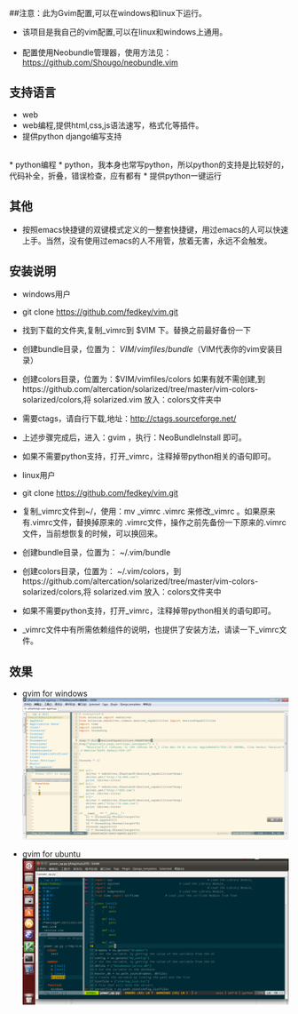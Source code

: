 ##注意：此为Gvim配置,可以在windows和linux下运行。

* 该项目是我自己的vim配置,可以在linux和windows上通用。<br><br>
* 配置使用Neobundle管理器，使用方法见：https://github.com/Shougo/neobundle.vim<br>


## 支持语言
* web
 * web编程,提供html,css,js语法速写，格式化等插件。
 * 提供python django编写支持
 <br>
* python编程
 * python，我本身也常写python，所以python的支持是比较好的，代码补全，折叠，错误检查，应有都有
 * 提供python一键运行

## 其他
* 按照emacs快捷键的双键模式定义的一整套快捷键，用过emacs的人可以快速上手。当然，没有使用过emacs的人不用管，放着无害，永远不会触发。

## 安装说明

* windows用户
* git clone https://github.com/fedkey/vim.git
* 找到下载的文件夹,复制_vimrc到  $VIM 下。替换之前最好备份一下<br>
 * 创建bundle目录，位置为： $VIM/vimfiles/bundle    （$VIM代表你的vim安装目录）<br>
 * 创建colors目录，位置为：$VIM/vimfiles/colors     如果有就不需创建,到https://github.com/altercation/solarized/tree/master/vim-colors-solarized/colors,将
 solarized.vim 放入：colors文件夹中 
  * 需要ctags，请自行下载,地址：http://ctags.sourceforge.net/  
  * 上述步骤完成后，进入：gvim ，执行：NeoBundleInstall 即可。
  * 如果不需要python支持，打开_vimrc，注释掉带python相关的语句即可。


* linux用户 
*  git clone https://github.com/fedkey/vim.git 
*  复制_vimrc文件到~/，使用：mv _vimrc .vimrc 来修改_vimrc 。如果原来有.vimrc文件，替换掉原来的 .vimrc文件，操作之前先备份一下原来的.vimrc文件，当前想恢复的时候，可以换回来。<br>
 * 创建bundle目录，位置为： ~/.vim/bundle<br>
 * 创建colors目录，位置为： ~/.vim/colors，到https://github.com/altercation/solarized/tree/master/vim-colors-solarized/colors,将
 solarized.vim 放入：colors文件夹中 
 
 * 如果不需要python支持，打开_vimrc，注释掉带python相关的语句即可。
 * _vimrc文件中有所需依赖组件的说明，也提供了安装方法，请读一下_vimrc文件。
 
## 效果
* gvim for windows
![image](https://github.com/fedkey/vim/blob/master/images/vim-scr.png)

* gvim for ubuntu
![image](https://github.com/fedkey/vim/blob/master/images/linux_gvim.png)
 
